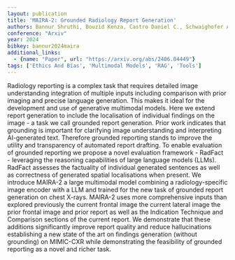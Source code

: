 ```yaml
---
layout: publication
title: 'MAIRA-2: Grounded Radiology Report Generation'
authors: Bannur Shruthi, Bouzid Kenza, Castro Daniel C., Schwaighofer Anton, Bond-taylor Sam, Ilse Maximilian, Pérez-garcía Fernando, Salvatelli Valentina, Sharma Harshita, Meissen Felix, Ranjit Mercy, Srivastav Shaury, Gong Julia, Falck Fabian, Oktay Ozan, Thieme Anja, Lungren Matthew P., Wetscherek Maria Teodora, Alvarez-valle Javier, Hyland Stephanie L.
conference: "Arxiv"
year: 2024
bibkey: bannur2024maira
additional_links:
  - {name: "Paper", url: "https://arxiv.org/abs/2406.04449"}
tags: ['Ethics And Bias', 'Multimodal Models', 'RAG', 'Tools']
---
```

Radiology reporting is a complex task that requires detailed image understanding integration of multiple inputs including comparison with prior imaging and precise language generation. This makes it ideal for the development and use of generative multimodal models. Here we extend report generation to include the localisation of individual findings on the image - a task we call grounded report generation. Prior work indicates that grounding is important for clarifying image understanding and interpreting AI-generated text. Therefore grounded reporting stands to improve the utility and transparency of automated report drafting. To enable evaluation of grounded reporting we propose a novel evaluation framework - RadFact - leveraging the reasoning capabilities of large language models (LLMs). RadFact assesses the factuality of individual generated sentences as well as correctness of generated spatial localisations when present. We introduce MAIRA-2 a large multimodal model combining a radiology-specific image encoder with a LLM and trained for the new task of grounded report generation on chest X-rays. MAIRA-2 uses more comprehensive inputs than explored previously the current frontal image the current lateral image the prior frontal image and prior report as well as the Indication Technique and Comparison sections of the current report. We demonstrate that these additions significantly improve report quality and reduce hallucinations establishing a new state of the art on findings generation (without grounding) on MIMIC-CXR while demonstrating the feasibility of grounded reporting as a novel and richer task.
